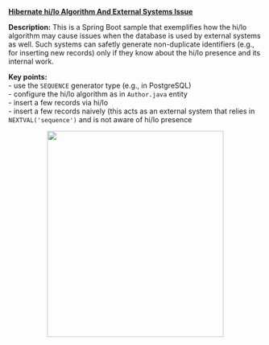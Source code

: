 **[Hibernate hi/lo Algorithm And External Systems Issue](https://github.com/AnghelLeonard/Hibernate-SpringBoot/tree/master/HibernateSpringBootHiLoIssue)**

**Description:** This is a Spring Boot sample that exemplifies how the hi/lo algorithm may cause issues when the database is used by external systems as well. Such systems can safetly generate non-duplicate identifiers (e.g., for inserting new records) only if they know about the hi/lo presence and its internal work.

**Key points:**\
     - use the `SEQUENCE` generator type (e.g., in PostgreSQL)\
     - configure the hi/lo algorithm as in `Author.java` entity\
     - insert a few records via hi/lo\
     - insert a few records naively (this acts as an external system that relies in `NEXTVAL('sequence')` and is not aware of hi/lo presence

<a href="https://leanpub.com/java-persistence-performance-illustrated-guide"><p align="center"><img src="https://github.com/AnghelLeonard/Hibernate-SpringBoot/blob/master/Java%20Persistence%20Performance%20Illustrated%20Guide.jpg" height="410" width="350"/></p></a>
